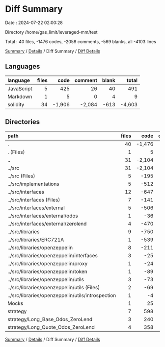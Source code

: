 # Diff Summary

Date : 2024-07-22 02:00:28

Directory /home/gas_limit/leveraged-mm/test

Total : 40 files,  -1476 codes, -2058 comments, -569 blanks, all -4103 lines

[Summary](results.md) / [Details](details.md) / Diff Summary / [Diff Details](diff-details.md)

## Languages
| language | files | code | comment | blank | total |
| :--- | ---: | ---: | ---: | ---: | ---: |
| JavaScript | 5 | 425 | 26 | 40 | 491 |
| Markdown | 1 | 5 | 0 | 4 | 9 |
| solidity | 34 | -1,906 | -2,084 | -613 | -4,603 |

## Directories
| path | files | code | comment | blank | total |
| :--- | ---: | ---: | ---: | ---: | ---: |
| . | 40 | -1,476 | -2,058 | -569 | -4,103 |
| . (Files) | 1 | 5 | 0 | 4 | 9 |
| .. | 31 | -2,104 | -2,121 | -729 | -4,954 |
| ../src | 31 | -2,104 | -2,121 | -729 | -4,954 |
| ../src (Files) | 5 | -195 | -104 | -83 | -382 |
| ../src/implementations | 5 | -512 | -138 | -228 | -878 |
| ../src/interfaces | 12 | -647 | -906 | -198 | -1,751 |
| ../src/interfaces (Files) | 7 | -141 | -227 | -75 | -443 |
| ../src/interfaces/external | 5 | -506 | -679 | -123 | -1,308 |
| ../src/interfaces/external/odos | 1 | -36 | -1 | -6 | -43 |
| ../src/interfaces/external/zerolend | 4 | -470 | -678 | -117 | -1,265 |
| ../src/libraries | 9 | -750 | -973 | -220 | -1,943 |
| ../src/libraries/ERC721A | 1 | -539 | -618 | -157 | -1,314 |
| ../src/libraries/openzeppelin | 8 | -211 | -355 | -63 | -629 |
| ../src/libraries/openzeppelin/interfaces | 3 | -25 | -127 | -21 | -173 |
| ../src/libraries/openzeppelin/proxy | 1 | -24 | -37 | -8 | -69 |
| ../src/libraries/openzeppelin/token | 1 | -89 | -80 | -16 | -185 |
| ../src/libraries/openzeppelin/utils | 3 | -73 | -111 | -18 | -202 |
| ../src/libraries/openzeppelin/utils (Files) | 2 | -69 | -92 | -16 | -177 |
| ../src/libraries/openzeppelin/utils/introspection | 1 | -4 | -19 | -2 | -25 |
| Mocks | 1 | 25 | 1 | 13 | 39 |
| strategy | 7 | 598 | 62 | 143 | 803 |
| strategy/Long_Base_Odos_ZeroLend | 3 | 240 | 43 | 63 | 346 |
| strategy/Long_Quote_Odos_ZeroLend | 4 | 358 | 19 | 80 | 457 |

[Summary](results.md) / [Details](details.md) / Diff Summary / [Diff Details](diff-details.md)